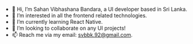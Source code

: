 - 👋 Hi, I’m Sahan Vibhashana Bandara, a UI developer based in Sri Lanka.
- 👀 I’m interested in all the frontend related technologies.
- 🌱 I’m currently learning React Native.
- 💞️ I’m looking to collaborate on any UI projects!
- 📫 Reach me via my email: svbbk.92@gmail.com.

<!---
Vibhashana/Vibhashana is a ✨ special ✨ repository because its `README.md` (this file) appears on your GitHub profile.
You can click the Preview link to take a look at your changes.
--->
